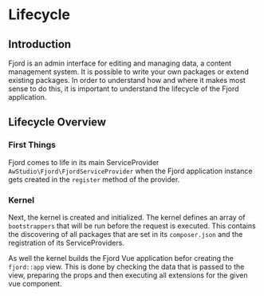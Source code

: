 # Lifecycle

## Introduction

Fjord is an admin interface for editing and managing data, a content management system. It is possible to write your own packages or extend existing packages. In order to understand how and where it makes most sense to do this, it is important to understand the lifecycle of the Fjord application.

## Lifecycle Overview
### First Things

Fjord comes to life in its main ServiceProvider `AwStudio\Fjord\FjordServiceProvider` when the Fjord application instance gets created in the `register` method of the provider.

### Kernel

Next, the kernel is created and initialized. The kernel defines an array of `bootstrappers` that will be run before the request is executed. This contains the discovering of all packages that are set in its `composer.json` and the registration of its ServiceProviders. 

As well the kernel builds the Fjord Vue application befor creating the `fjord::app` view. This is done by checking the data that is passed to the view, preparing the props and then executing all extensions for the given vue component.


